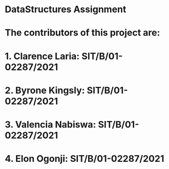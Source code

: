 # DataStructures Assignment
# The contributors of this project are:
# 1. Clarence Laria: SIT/B/01-02287/2021
# 2. Byrone Kingsly: SIT/B/01-02287/2021
# 3. Valencia Nabiswa: SIT/B/01-02287/2021
# 4. Elon Ogonji: SIT/B/01-02287/2021